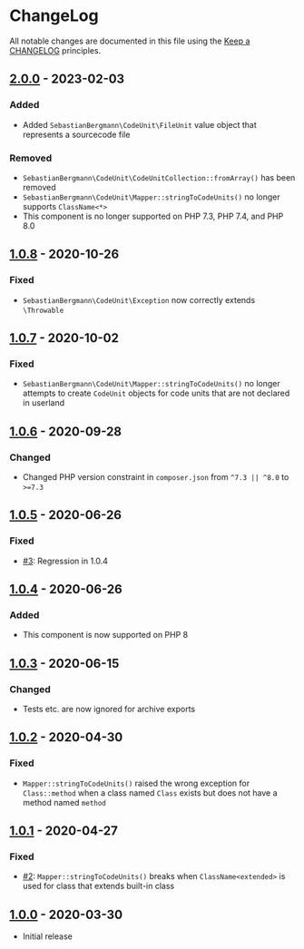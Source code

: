 # ChangeLog

All notable changes are documented in this file using the [Keep a CHANGELOG](http://keepachangelog.com/) principles.

## [2.0.0] - 2023-02-03

### Added

- Added `SebastianBergmann\CodeUnit\FileUnit` value object that represents a sourcecode file

### Removed

- `SebastianBergmann\CodeUnit\CodeUnitCollection::fromArray()` has been removed
- `SebastianBergmann\CodeUnit\Mapper::stringToCodeUnits()` no longer supports `ClassName<*>`
- This component is no longer supported on PHP 7.3, PHP 7.4, and PHP 8.0

## [1.0.8] - 2020-10-26

### Fixed

- `SebastianBergmann\CodeUnit\Exception` now correctly extends `\Throwable`

## [1.0.7] - 2020-10-02

### Fixed

- `SebastianBergmann\CodeUnit\Mapper::stringToCodeUnits()` no longer attempts to create `CodeUnit` objects for code units that are not declared in userland

## [1.0.6] - 2020-09-28

### Changed

- Changed PHP version constraint in `composer.json` from `^7.3 || ^8.0` to `>=7.3`

## [1.0.5] - 2020-06-26

### Fixed

- [#3](https://github.com/sebastianbergmann/code-unit/issues/3): Regression in 1.0.4

## [1.0.4] - 2020-06-26

### Added

- This component is now supported on PHP 8

## [1.0.3] - 2020-06-15

### Changed

- Tests etc. are now ignored for archive exports

## [1.0.2] - 2020-04-30

### Fixed

- `Mapper::stringToCodeUnits()` raised the wrong exception for `Class::method` when a class named `Class` exists but does not have a method named `method`

## [1.0.1] - 2020-04-27

### Fixed

- [#2](https://github.com/sebastianbergmann/code-unit/issues/2): `Mapper::stringToCodeUnits()` breaks when `ClassName<extended>` is used for class that extends built-in class

## [1.0.0] - 2020-03-30

- Initial release

[2.0.0]: https://github.com/sebastianbergmann/code-unit/compare/1.0.8...2.0.0
[1.0.8]: https://github.com/sebastianbergmann/code-unit/compare/1.0.7...1.0.8
[1.0.7]: https://github.com/sebastianbergmann/code-unit/compare/1.0.6...1.0.7
[1.0.6]: https://github.com/sebastianbergmann/code-unit/compare/1.0.5...1.0.6
[1.0.5]: https://github.com/sebastianbergmann/code-unit/compare/1.0.4...1.0.5
[1.0.4]: https://github.com/sebastianbergmann/code-unit/compare/1.0.3...1.0.4
[1.0.3]: https://github.com/sebastianbergmann/code-unit/compare/1.0.2...1.0.3
[1.0.2]: https://github.com/sebastianbergmann/code-unit/compare/1.0.1...1.0.2
[1.0.1]: https://github.com/sebastianbergmann/code-unit/compare/1.0.0...1.0.1
[1.0.0]: https://github.com/sebastianbergmann/code-unit/compare/530c3900e5db9bcb8516da545bef0d62536cedaa...1.0.0

